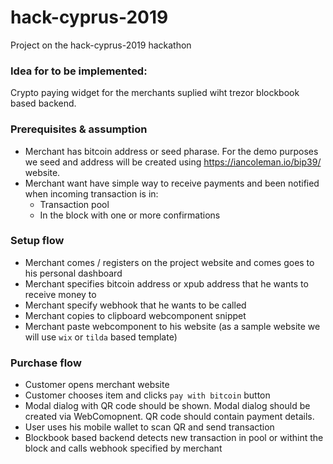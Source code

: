 # hack-cyprus-2019
Project on the hack-cyprus-2019 hackathon

### Idea for to be implemented: 
Crypto paying widget for the merchants suplied wiht trezor blockbook based backend.

### Prerequisites & assumption
- Merchant has bitcoin address or seed pharase. For the demo purposes we seed and address will be created using https://iancoleman.io/bip39/ website.
- Merchant want have simple way to receive payments and been notified when incoming transaction is in:
  - Transaction pool
  - In the block with one or more confirmations

### Setup flow
- Merchant comes / registers on the project website and comes goes to his personal dashboard
- Merchant specifies bitcoin address or xpub address that he wants to receive money to
- Merchant specify webhook that he wants to be called
- Merchant copies to clipboard webcomponent snippet
- Merchant paste webcomponent to his website (as a sample website we will use `wix` or `tilda` based template)

### Purchase flow
- Customer opens merchant website
- Customer chooses item and clicks `pay with bitcoin` button
- Modal dialog with QR code should be shown. Modal dialog should be created via WebComopnent. QR code should contain payment details.
- User uses his mobile wallet to scan QR and send transaction
- Blockbook based backend detects new transaction in pool or withint the block and calls webhook specified by merchant
